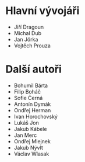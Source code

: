 # Hlavní vývojáři

- Jiří Dragoun
- Michal Dub
- Jan Jörka
- Vojtěch Prouza

# Další autoři

- Bohumil Bárta
- Filip Boháč
- Sofie Černá
- Antonín Dymák
- Ondřej Herman
- Ivan Horochovský
- Lukáš Jon
- Jakub Kábele
- Jan Merc
- Ondřej Mlejnek
- Jakub Nývlt
- Václav Wlasak

